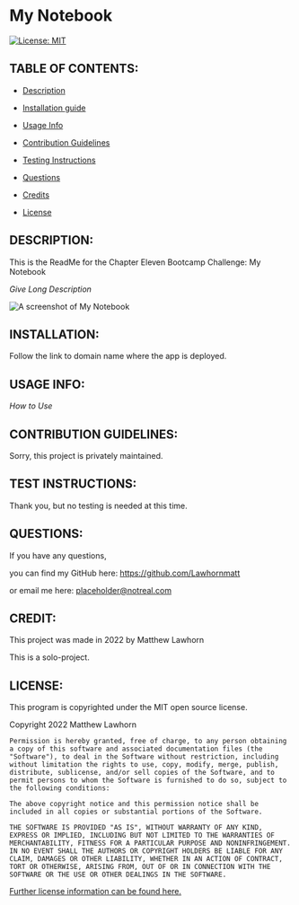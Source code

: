 # My Notebook
  [![License: MIT](https://img.shields.io/badge/License-MIT-yellow.svg)](https://opensource.org/licenses/MIT)

## TABLE OF CONTENTS:

* [Description](#DESCRIPTION)

* [Installation guide](#INSTALLATION) 

* [Usage Info](#USAGEINFO) 

* [Contribution Guidelines](#CONTRIBUTIONGUIDELINES) 

* [Testing Instructions](#TESTINSTRUCTIONS) 

* [Questions](#QUESTIONS)

* [Credits](#CREDIT)

* [License](#LICENSE)


## DESCRIPTION:

This is the ReadMe for the Chapter Eleven Bootcamp Challenge: My Notebook

*Give Long Description*

<img src='INSERT PATH TO SCREENSHOT HERE' alt='A screenshot of My Notebook'/>

## INSTALLATION:

Follow the link to domain name where the app is deployed. 

## USAGE INFO:

*How to Use*

## CONTRIBUTION GUIDELINES:

Sorry, this project is privately maintained.

## TEST INSTRUCTIONS:

Thank you, but no testing is needed at this time.

## QUESTIONS:

If you have any questions,

you can find my GitHub here: https://github.com/Lawhornmatt

or email me here: placeholder@notreal.com

## CREDIT:

This project was made in 2022 by Matthew Lawhorn

This is a solo-project.

## LICENSE:

This program is copyrighted under the MIT open source license.

Copyright 2022 Matthew Lawhorn

    Permission is hereby granted, free of charge, to any person obtaining a copy of this software and associated documentation files (the "Software"), to deal in the Software without restriction, including without limitation the rights to use, copy, modify, merge, publish, distribute, sublicense, and/or sell copies of the Software, and to permit persons to whom the Software is furnished to do so, subject to the following conditions:
    
    The above copyright notice and this permission notice shall be included in all copies or substantial portions of the Software.
    
    THE SOFTWARE IS PROVIDED "AS IS", WITHOUT WARRANTY OF ANY KIND, EXPRESS OR IMPLIED, INCLUDING BUT NOT LIMITED TO THE WARRANTIES OF MERCHANTABILITY, FITNESS FOR A PARTICULAR PURPOSE AND NONINFRINGEMENT. IN NO EVENT SHALL THE AUTHORS OR COPYRIGHT HOLDERS BE LIABLE FOR ANY CLAIM, DAMAGES OR OTHER LIABILITY, WHETHER IN AN ACTION OF CONTRACT, TORT OR OTHERWISE, ARISING FROM, OUT OF OR IN CONNECTION WITH THE SOFTWARE OR THE USE OR OTHER DEALINGS IN THE SOFTWARE.

[Further license information can be found here.](https://opensource.org/licenses/MIT)

